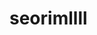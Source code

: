# seorimllll
<!DOCTYPE html>
<html lang="ko">
<head>
    <meta charset="UTF-8">
    <meta name="viewport" content="width=device-width, initial-scale=1.0">
    <title>종민이랑 놀지마</title>
    <script>
        let dislikeCount = 0;

        function showPrompt() {
            const userChoice = confirm("종민이랑 놀지말라고\n확인을 누르면 '알았어', 취소를 누르면 '싫어'입니다.");
            if (userChoice) {
                alert("진작에 말들어야쥥!!  이거 짱재밋쥬 ㅋㅋㅋ");
            } else {
                dislikeCount++;
                handleDislike();
            }
        }

        function handleDislike() {
            if (dislikeCount === 1) {
                alert("응 그거아니야 다시선택해");
                showPrompt();
            } else if (dislikeCount === 2) {
                alert("그거아니라니까?");
                showPrompt();
            } else if (dislikeCount >= 3) {
                alert("니맘대로해 ㅡㅡ ㄲㅈ");
            }
        }
    </script>
</head>
<body onload="showPrompt()">
</body>
</html>

